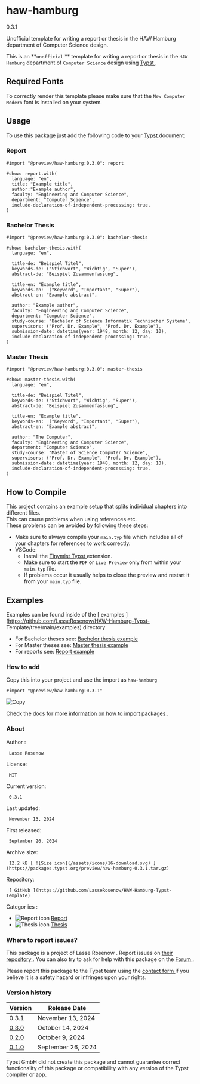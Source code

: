 #  haw-hamburg

0.3.1

Unofficial template for writing a report or thesis in the HAW Hamburg
department of Computer Science design.

This is an **` unofficial ` ** template for writing a report or thesis in the
` HAW Hamburg ` department of ` Computer Science ` design using [ Typst
](https://github.com/typst/typst) .

##  Required Fonts

To correctly render this template please make sure that the ` New Computer
Modern ` font is installed on your system.

##  Usage

To use this package just add the following code to your [ Typst
](https://github.com/typst/typst) document:

###  Report

    
    
    #import "@preview/haw-hamburg:0.3.0": report
    
    #show: report.with(
      language: "en",
      title: "Example title",
      author:"Example author",
      faculty: "Engineering and Computer Science",
      department: "Computer Science",
      include-declaration-of-independent-processing: true,
    )
    

###  Bachelor Thesis

    
    
    #import "@preview/haw-hamburg:0.3.0": bachelor-thesis
    
    #show: bachelor-thesis.with(
      language: "en",
    
      title-de: "Beispiel Titel",
      keywords-de: ("Stichwort", "Wichtig", "Super"),
      abstract-de: "Beispiel Zusammenfassung",
    
      title-en: "Example title",
      keywords-en:  ("Keyword", "Important", "Super"),
      abstract-en: "Example abstract",
    
      author: "Example author",
      faculty: "Engineering and Computer Science",
      department: "Computer Science",
      study-course: "Bachelor of Science Informatik Technischer Systeme",
      supervisors: ("Prof. Dr. Example", "Prof. Dr. Example"),
      submission-date: datetime(year: 1948, month: 12, day: 10),
      include-declaration-of-independent-processing: true,
    )
    

###  Master Thesis

    
    
    #import "@preview/haw-hamburg:0.3.0": master-thesis
    
    #show: master-thesis.with(
      language: "en",
    
      title-de: "Beispiel Titel",
      keywords-de: ("Stichwort", "Wichtig", "Super"),
      abstract-de: "Beispiel Zusammenfassung",
    
      title-en: "Example title",
      keywords-en:  ("Keyword", "Important", "Super"),
      abstract-en: "Example abstract",
    
      author: "The Computer",
      faculty: "Engineering and Computer Science",
      department: "Computer Science",
      study-course: "Master of Science Computer Science",
      supervisors: ("Prof. Dr. Example", "Prof. Dr. Example"),
      submission-date: datetime(year: 1948, month: 12, day: 10),
      include-declaration-of-independent-processing: true,
    )
    

##  How to Compile

This project contains an example setup that splits individual chapters into
different files.  
This can cause problems when using references etc.  
These problems can be avoided by following these steps:

  * Make sure to always compile your ` main.typ ` file which includes all of your chapters for references to work correctly. 
  * VSCode: 
    * Install the [ Tinymist Typst ](https://marketplace.visualstudio.com/items?itemName=myriad-dreamin.tinymist) extension. 
    * Make sure to start the ` PDF ` or ` Live Preview ` only from within your ` main.typ ` file. 
    * If problems occur it usually helps to close the preview and restart it from your ` main.typ ` file. 

##  Examples

Examples can be found inside of the [ examples
](https://github.com/LasseRosenow/HAW-Hamburg-Typst-
Template/tree/main/examples) directory

  * For Bachelor theses see: [ Bachelor thesis example ](https://github.com/LasseRosenow/HAW-Hamburg-Typst-Template/tree/main/examples/bachelor-thesis)
  * For Master theses see: [ Master thesis example ](https://github.com/LasseRosenow/HAW-Hamburg-Typst-Template/tree/main/examples/master-thesis)
  * For reports see: [ Report example ](https://github.com/LasseRosenow/HAW-Hamburg-Typst-Template/tree/main/examples/report)

###  How to add

Copy this into your project and use the import as  ` haw-hamburg `

    
    
    #import "@preview/haw-hamburg:0.3.1"

![Copy](/assets/icons/16-copy.svg)

Check the docs for  [ more information on how to import packages
](https://typst.app/docs/reference/scripting/#packages) .

###  About

Author  :

     Lasse Rosenow 
License:

     MIT 
Current version:

     0.3.1 
Last updated:

     November 13, 2024 
First released:

     September 26, 2024 
Archive size:

     12.2 kB [ ![Size icon](/assets/icons/16-download.svg) ](https://packages.typst.org/preview/haw-hamburg-0.3.1.tar.gz)
Repository:

     [ GitHub ](https://github.com/LasseRosenow/HAW-Hamburg-Typst-Template)
Categor  ies  :

    

  * ![Report icon](/assets/icons/16-speak.svg) [ Report ](https://typst.app/universe/search/?category=report)
  * ![Thesis icon](/assets/icons/16-mortarboard.svg) [ Thesis ](https://typst.app/universe/search/?category=thesis)

###  Where to report issues?

This  package  is a project of  Lasse Rosenow  .  Report issues on  [ their
repository ](https://github.com/LasseRosenow/HAW-Hamburg-Typst-Template) .
You can also try to ask for help with this  package  on the  [ Forum
](https://forum.typst.app) .

Please report this  package  to the Typst team using the  [ contact form
](https://typst.app/contact) if you believe it is a safety hazard or infringes
upon your rights.

###  Version history

Version  |  Release Date   
---|---  
0.3.1  |  November 13, 2024   
[ 0.3.0 ](https://typst.app/universe/package/haw-hamburg/0.3.0/) |  October 14, 2024   
[ 0.2.0 ](https://typst.app/universe/package/haw-hamburg/0.2.0/) |  October 9, 2024   
[ 0.1.0 ](https://typst.app/universe/package/haw-hamburg/0.1.0/) |  September 26, 2024   
  
Typst GmbH did not create this  package  and cannot guarantee correct
functionality of this  package  or compatibility with any version of the Typst
compiler or app.

